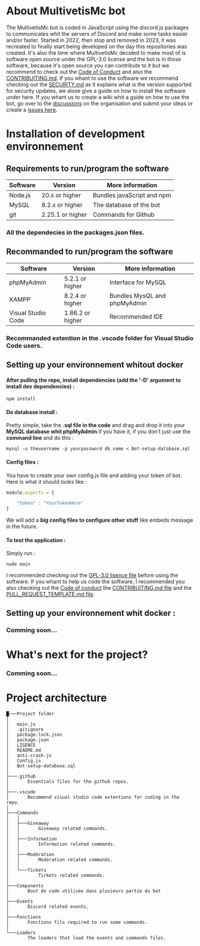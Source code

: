 # About MultivetisMc bot

The MultivetisMc bot is coded in JavaScript using the discord.js packages to communicates whit the servers of Discord and make some tasks easier and/or faster. Started in 2022, then stop and removed in 2023, it was recreated to finally start being developed on the day this repositories was created. It's also the time where MultivetisMc decided to make most of is software open source under the GPL-3.0 license and the bot is in those software, because it's open source you can contribute to it but we recommend to check out the [Code of Conduct](https://github.com/MultivetisMc/MultivetisMc-bot/blob/main/.github/CODE_OF_CONDUCT.md) and also the [CONTRIBUITING.md](https://github.com/MultivetisMc/MultivetisMc-bot/blob/main/.github/CONTRIBUITING.md). If you whant to use the software we recommend checking out the [SECURITY.md](https://github.com/MultivetisMc/MultivetisMc-bot/blob/main/.github/SECURITY.md) as it explains what is the version supported for security updates, we alose give a guide on how to install the software under here. If you whant us to create a wiki whit a guide on how to use the bot, go over to the [discussions](https://github.com/orgs/MultivetisMc/discussions) on the organisation and submit your ideas or create a [issues here](https://github.com/MultivetisMc/MultivetisMc-bot/issues).

# Installation of development environnement

## Requirements to run/program the software

| Software           | Version          | More information             |
| ------------------ | ---------------- | ---------------------------- |
| Node.js            | 20.x or higher   | Bundles javaScript and npm   |
| MySQL              | 8.2.x or higher  | The database of the bot      |
| git                | 2.25.1 or higher | Commands for Github          |

### All the dependecies in the packages.json files.

## Recommanded to run/program the software

| Software           | Version          | More information             |
| ------------------ | ---------------- | ---------------------------- |
| phpMyAdmin         | 5.2.1 or higher  | Interface for MySQL          |
| XAMPP              | 8.2.4 or higher  | Bundles MysQL and phpMyAdmin |
| Visual Studio Code | 1.86.2 or higher | Recommended IDE              |

### Recommanded extention in the .vscode folder for Visual Studio Code users.

## Setting up your environnement whitout docker

#### After pulling the repo, install dependencies (add the '-D' argument to install dev dependencies) :

```
npm install
```

#### Do database install :

Pretty simple, take the **.sql file in the code** and drag and drop it into your **MySQL database whit phpMyAdmin** if you have it, if you don't just use the **command line** and do this :
```
mysql -u theusername -p yourpassword db_name < Bot-setup-database.sql
```

#### Config files :

You have to create your own config.js file and adding your token of bot.
Here is what it should looks like :
```javascript
module.exports = {

    "token" : "YourTokenHere"
}
```

We will add a **big config files to configure other stuff** like embeds message in the future.
#### To test the application :

Simply run :

```
node main
```

I recommended checking out the [GPL-3.0 lisence file](https://github.com/MultivetisMc/MultivetisMc-bot/blob/main/LICENSE) before using the software. If you whant to help us code the software, I recommended you also checking out the [Code of conduct]() the [CONTRIBUITING.md file]() and the [PULL_REQUEST_TEMPLATE.md file]().

## Setting up your environnement whit docker :

### Comming soon...

# What's next for the project?

### Comming soon...

# Project architecture

```
█───Project folder
│
│   main.js
│   .gitignore
│   package-lock.json
│   package.json
│   LISENCE
│   README.md
│   anti-crash.js
│   Config.js
│   Bot-setup-database.sql
│
├───.github
│       Essentials files for the github repos.
│
├───.vscode
│       Recommend visual studio code extentions for coding in the repo.
│
├───Commands
│   │   
│   ├───Giveaway       
│   │       Giveaway related commands.
│   │   
│   ├───Information       
│   │       Information related commands.
│   │    
│   ├───Modération       
│   │       Moderation related commands.
│   │
│   └───Tickets
│           Tickets related commands.
│
├───Components
│       Bout de code utilisée dans plusieurs partie du bot
│
├───Events
│       Discord related events.       
│
├───Fonctions
│       Fonctions fils required to run some commands.
│
└───Loaders
        The loaders that load the events and commands files.
```
